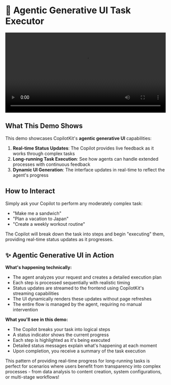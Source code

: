 # 🚀 Agentic Generative UI Task Executor

<video width="100%" controls>
  <source src="https://screen-studio-shareable-links.67aa83ffa7fb557cd114a7156fca4e73.r2.cloudflarestorage.com/V2zfIWNf-video.mp4?X-Amz[…]aders=host&x-id=GetObject" type="video/mp4">
  Your browser does not support the video tag.
</video>

## What This Demo Shows

This demo showcases CopilotKit's **agentic generative UI** capabilities:
1. **Real-time Status Updates**: The Copilot provides live feedback as it works through complex tasks
2. **Long-running Task Execution**: See how agents can handle extended processes with continuous feedback
3. **Dynamic UI Generation**: The interface updates in real-time to reflect the agent's progress

## How to Interact

Simply ask your Copilot to perform any moderately complex task:
- "Make me a sandwich"
- "Plan a vacation to Japan"
- "Create a weekly workout routine"

The Copilot will break down the task into steps and begin "executing" them, providing real-time status updates as it progresses.

## ✨ Agentic Generative UI in Action

**What's happening technically:**
- The agent analyzes your request and creates a detailed execution plan
- Each step is processed sequentially with realistic timing
- Status updates are streamed to the frontend using CopilotKit's streaming capabilities
- The UI dynamically renders these updates without page refreshes
- The entire flow is managed by the agent, requiring no manual intervention

**What you'll see in this demo:**
- The Copilot breaks your task into logical steps
- A status indicator shows the current progress
- Each step is highlighted as it's being executed
- Detailed status messages explain what's happening at each moment
- Upon completion, you receive a summary of the task execution

This pattern of providing real-time progress for long-running tasks is perfect for scenarios where users benefit from transparency into complex processes - from data analysis to content creation, system configurations, or multi-stage workflows!